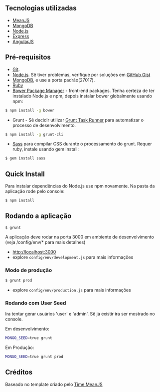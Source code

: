 
## Tecnologias utilizadas
* [MeanJS]( https://github.com/meanjs/mean)
* [MongoDB](http://www.mongodb.org/)
* [Node.js](http://www.nodejs.org/)
* [Express](http://expressjs.com/)
* [AngularJS](http://angularjs.org/)

## Pré-requisitos
* [Git](https://git-scm.com/downloads).
* [Node.js](https://nodejs.org/en/download/). Sê tiver problemas, verifique por soluções em [GitHub Gist](https://gist.github.com/isaacs/579814)
* [MongoDB](http://www.mongodb.org/downloads), e use a porta padrão(27017).
* [ Ruby](https://www.ruby-lang.org/en/documentation/installation/)
* [Bower Package Manager](http://bower.io/) - front-end packages. Tenha certeza de ter instalado Node.js e npm, depois instalar bower globalmente usando npm:

```bash
$ npm install -g bower
```

* Grunt - Sê decidir utilizar [Grunt Task Runner](http://gruntjs.com/) para automatizar o processo de desenvolvimento.

```bash
$ npm install -g grunt-cli
```

* [Sass](http://sass-lang.com/) para compilar CSS durante o processamento do grunt. Requer ruby, instale usando gem install:

```bash
$ gem install sass
```
## Quick Install

Para instalar dependências do Node.js use npm novamente. Na pasta da aplicação rode pelo console:

```bash
$ npm install
```
## Rodando a aplicação
```
$ grunt
```
A aplicação deve rodar na porta 3000 em ambiente de desenvolvimento (veja /config/env/* para mais detalhes)
* [http://localhost:3000](http://localhost:3000)
* explore `config/env/development.js` para mais informações

### Modo de produção

```bash
$ grunt prod
```
* explore `config/env/production.js` para mais informações

### Rodando com User Seed
Ira tentar gerar usuários 'user' e 'admin'. Sê já existir ira ser mostrado no console.

Em desenvolvimento:
```bash
MONGO_SEED=true grunt
```

Em Produção:
```bash
MONGO_SEED=true grunt prod
```

## Créditos
Baseado no template criado pelo [Time MeanJS]( https://github.com/meanjs/mean)

